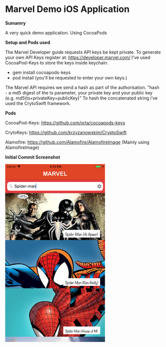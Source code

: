 # Marvel Demo iOS Application

**Sumamry**

A very quick demo application.
Using CocoaPods

**Setup and Pods used**

The Marvel Developer guide requests API keys be kept private. 
To generate your own API Keys register at: https://developer.marvel.com/ 
I've used CocoaPod-Keys to store the keys inside keychain. 

- gem install cocoapods-keys
- pod install (you'll be requested to enter your own keys.)

The Marvel API requires we send a hash as part of the authorisation.
"hash - a md5 digest of the ts parameter, your private key and your public key (e.g. md5(ts+privateKey+publicKey)"
To hash the concatenated string i've used the CrytoSwift framework.

**Pods**

CocoaPod-Keys: https://github.com/orta/cocoapods-keys

CrytoKeys: https://github.com/krzyzanowskim/CryptoSwift

Alamofire: https://github.com/Alamofire/AlamofireImage (Mainly using AlamofireImage)

**Initial Commit Screenshot** 

<p align="left">
  <img src="homescreen.png" width="320"/>
</p>

